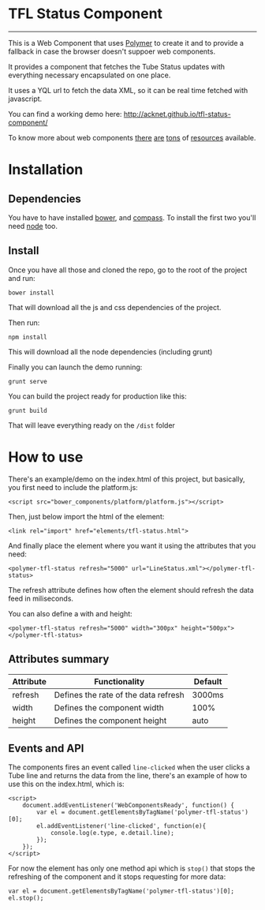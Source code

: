 # TFL Status Component
-------

This is a Web Component that uses [Polymer](http://www.polymer-project.org/) to create it and to provide a fallback in case the browser doesn't suppoer web components.

It provides a component that fetches the Tube Status updates with everything necessary encapsulated on one place.

It uses a YQL url to fetch the data XML, so it can be real time fetched with javascript.

You can find a working demo here: http://acknet.github.io/tfl-status-component/

To know more about web components [there](http://www.html5rocks.com/en/tutorials/webcomponents/customelements/) [are](http://www.html5rocks.com/en/tutorials/webcomponents/shadowdom/) [tons](http://css-tricks.com/modular-future-web-components/) of [resources](https://www.google.co.uk/search?q=web+components) available.


# Installation

Dependencies
------------

You have to have installed [bower](http://bower.io/), and [compass](http://compass-style.org/install/). To install the first two you'll need [node](http://nodejs.org/) too.

Install
-------

Once you have all those and cloned the repo, go to the root of the project and run:

    bower install
    
That will download all the js and css dependencies of the project.

Then run:

    npm install
    
This will download all the node dependencies (including grunt)

Finally you can launch the demo running:

    grunt serve
    
You can build the project ready for production like this:

    grunt build
    
That will leave everything ready on the `/dist` folder

# How to use

There's an example/demo on the index.html of this project, but basically, you first need to include the platform.js:

    <script src="bower_components/platform/platform.js"></script>
    
Then, just below import the html of the element:

    <link rel="import" href="elements/tfl-status.html">
    
And finally place the element where you want it using the attributes that you need:

    <polymer-tfl-status refresh="5000" url="LineStatus.xml"></polymer-tfl-status>
    
The refresh attribute defines how often the element should refresh the data feed in miliseconds. 

You can also define a with and height:

    <polymer-tfl-status refresh="5000" width="300px" height="500px"></polymer-tfl-status>
    
Attributes summary
-----------

| Attribute | Functionality                        | Default        |
|-----------|--------------------------------------|----------------|
| refresh   | Defines the rate of the data refresh | 3000ms         |
| width     | Defines the component width          | 100%           |
| height    | Defines the component height         | auto           |

Events and API
------------
The components fires an event called `line-clicked` when the user clicks a Tube line and returns the data from the line, there's an example of how to use this on the index.html, which is:

    <script>
        document.addEventListener('WebComponentsReady', function() {
            var el = document.getElementsByTagName('polymer-tfl-status')[0];
            el.addEventListener('line-clicked', function(e){
                console.log(e.type, e.detail.line);
            });
        });
    </script>
    
For now the element has only one method api which is `stop()` that stops the refreshing of the component and it stops requesting for more data:

    var el = document.getElementsByTagName('polymer-tfl-status')[0];
    el.stop();